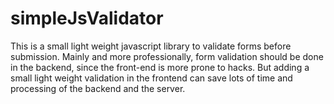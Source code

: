 # simpleJsValidator
This is a small light weight javascript library to validate forms before submission. Mainly and more professionally, form validation should be done in the backend, since the front-end is more prone to hacks. But adding a small light weight validation in the frontend can save lots of time and processing of the backend and the server.
